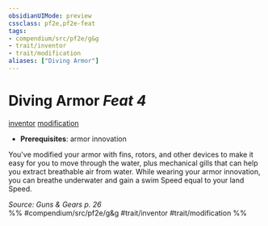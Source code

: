 ```yaml
---
obsidianUIMode: preview
cssclass: pf2e,pf2e-feat
tags:
- compendium/src/pf2e/g&g
- trait/inventor
- trait/modification
aliases: ["Diving Armor"]
---
```

# Diving Armor  *Feat 4*  
[inventor](Reference/Rules/Traits/inventor-g-g.md "Inventor Class Trait")  [modification](modification-g-g.md "Modification Feat Trait")  

- **Prerequisites**: armor innovation

You've modified your armor with fins, rotors, and other devices to make it easy for you to move through the water, plus mechanical gills that can help you extract breathable air from water. While wearing your armor innovation, you can breathe underwater and gain a swim Speed equal to your land Speed.

*Source: Guns & Gears p. 26*  
%% #compendium/src/pf2e/g&g #trait/inventor #trait/modification %%